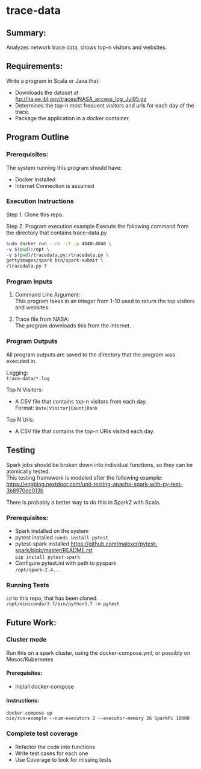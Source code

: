 # trace-data
## Summary: 
Analyzes network trace data, shows top-n visitors and websites. 


## Requirements:
Write a program in Scala or Java that:
- Downloads the dataset at ftp://ita.ee.lbl.gov/traces/NASA_access_log_Jul95.gz 
- Determines the top-n most frequent visitors and urls for each day of the trace.  
- Package the application in a docker container.


## Program Outline

### Prerequisites: 
The system running this program should have: 
- Docker Installed
- Internet Connection is assumed

### Execution Instructions
Step 1. Clone this repo. 

Step 2. Program execution example
Execute the following command from the directory that contains trace-data.py

```bash
sudo docker run --rm -it -p 4040:4040 \
-v $(pwd):/opt \
-v $(pwd)/tracedata.py:/tracedata.py \
gettyimages/spark bin/spark-submit \
/tracedata.py 7
```

### Program Inputs 
1. Command Line Argument:  
This program takes in an integer from 1-10 used to return the top visitors and websites. 

2. Trace file from NASA:  
The program downloads this from the internet. 

### Program Outputs 
All program outputs are saved to the directory that the program was executed in.  

Logging:  
`trace-data/*.log`  

Top N Visitors:  
- A CSV file that contains top-n visitors from each day.   
    Format: `Date|Visitor|Count|Rank`

Top N Urls:  
- A CSV file that contains the top-n URls visited each day. 


## Testing
Spark jobs should be broken down into individual functions, so they can be atomically tested.  
This testing framework is modeled after the following example:  
https://engblog.nextdoor.com/unit-testing-apache-spark-with-py-test-3b8970dc013b

There is probably a better way to do this in Spark2 with Scala.

### Prerequisites: 
- Spark installed on the system
- pytest installed
  `conda install pytest`  
- pytest-spark installed https://github.com/malexer/pytest-spark/blob/master/README.rst  
  `pip install pytest-spark`  
- Configure pytest.ini with path to pyspark  
    `/opt/spark-2.4...`

### Running Tests
`cd` to this repo, that has been cloned.  
`/opt/miniconda/3.7/bin/python3.7 -m pytest`


## Future Work: 

### Cluster mode 
Run this on a spark cluster, using the docker-compose.yml, or possibly on Mesos/Kubernetes

#### Prerequisites: 
- Install docker-compose

#### Instructions:  
`docker-compose up`  
`bin/run-example --num-executors 2 --executor-memory 2G SparkPi 10000`  



### Complete test coverage  
- Refactor the code into functions   
- Write test cases for each one  
- Use Coverage to look for missing tests  
